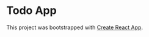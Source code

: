# Todo App

This project was bootstrapped with [Create React App](https://github.com/facebook/create-react-app).

